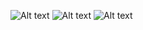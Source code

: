 ![Alt text](https://github.com/ycwkatie/OOD-Object-Oriented-Design/blob/main/ood/resource/IMG_2473.jpg)
![Alt text](https://github.com/ycwkatie/OOD-Object-Oriented-Design/blob/main/ood/resource/IMG_2474.jpg)
![Alt text](https://github.com/ycwkatie/OOD-Object-Oriented-Design/blob/main/ood/resource/IMG_2475.jpg)
